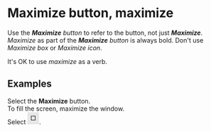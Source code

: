 # Maximize button, maximize

Use the ***Maximize*** *button* to refer to the button, not just ***Maximize***. *Maximize* as part of the ***Maximize*** *button* is always bold. Don't use *Maximize box* or *Maximize icon*. 

It's OK to use *maximize* as a verb. 

## Examples

Select the **Maximize** button.     
To fill the screen, maximize the window.   
Select ![](../../assets/images/maximize-button-maximize/302251874.png).
